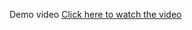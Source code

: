 Demo video
[Click here to watch the video](https://drive.google.com/file/d/16yEG00pZ_ZGl28_c5s-byv_HadLdXBI5/view?usp=sharing)
